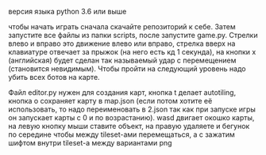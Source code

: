 версия языка python 3.6 или выше

чтобы начать играть сначала скачайте репозиторий к себе. Затем запустите все файлы из папки scripts, после запустите game.py. Стрелки влево и вправо это движение влево или вправо, стрелка вверх на клавиатуре отвечает за прыжок (на него есть кд 1 секунда), на кнопки x (английская) будет сделан так называемый удар с перемещением (становится невидимым). Чтобы пройти на следующий уровень надо убить всех ботов на карте.

Файл editor.py нужен для создания карт, кнопка t делает autotiling, кнопка o сохраняет карту в map.json (если потом хотите её использовать, то надо переименовать в 2.json так как при запуске игры он запускает карты с 0 и по возрастанию). wasd двигает окошко карты, на левую кнопку мыши ставите объект, на правую удаляете и бегунок по середине чтобы между tileset-ами перемещаться, а с зажатим шифтом внутри tileset-а между вариантами png